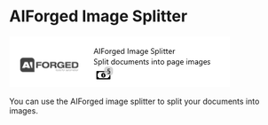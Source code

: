 # AIForged Image Splitter

![](../.gitbook/assets/51.png)

You can use the AIForged image splitter to split your documents into images.

